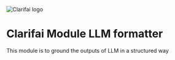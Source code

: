 ![Clarifai logo](https://www.clarifai.com/hs-fs/hubfs/logo/Clarifai/clarifai-740x150.png?width=240)

# Clarifai Module LLM formatter 

This module is to ground the outputs of LLM in a structured way

